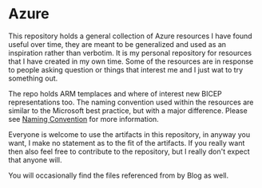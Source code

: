 # Azure

This repository holds a general collection of Azure resources I have found useful over time, they are meant to be generalized and used as an inspiration rather than verbotim.  It is my personal repository for resources that I have created in my own time.  Some of the resources are in response to people asking question or things that interest me and I just wat to try something out.

The repo holds ARM templaces and where of interest new BICEP representations too.  The naming convention used within the resources are similar to the Microsoft best practice, but with a major difference.  Please see [Naming Convention](./docs/Convetions.md) for more information.

Everyone is welcome to use the artifacts in this repository, in anyway you want, I make no statement as to the fit of the artifacts.  If you really want then also feel free to contribute to the repository, but I really don't expect that anyone will.

You will occasionally find the files referenced from by Blog as well.
